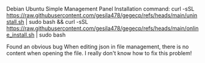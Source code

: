 Debian Ubuntu Simple Management Panel
Installation command:
curl -sSL https://raw.githubusercontent.com/gesila478/gegecp/refs/heads/main/uninstall.sh | sudo bash && curl -sSL https://raw.githubusercontent.com/gesila478/gegecp/refs/heads/main/online_install.sh | sudo bash

Found an obvious bug
When editing json in file management, there is no content when opening the file. I really don't know how to fix this problem!